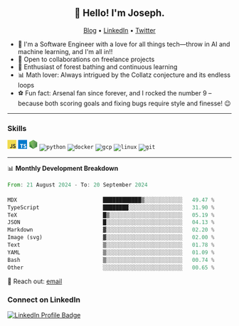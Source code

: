 <h2 align="center">👋 Hello! I'm Joseph.</h2>
<p align="center">
  <a href="https://ngugi-dev-blog-page.vercel.app/blog/">Blog</a> •
  <a href="https://www.linkedin.com/in/dev-joseph">LinkedIn</a> •
  <a href="#">Twitter</a> 
</p>


- 🔭 I'm a Software Engineer with a love for all things tech—throw in AI and machine learning, and I'm all in!!
- 💬 Open to collaborations on freelance projects
- 🌳 Enthusiast of forest bathing and continuous learning
- 📊 Math lover: Always intrigued by the Collatz conjecture and its endless loops
- ⚽ Fun fact: Arsenal fan since forever, and I rocked the number 9 – because both scoring goals and fixing bugs require style and finesse! 😉

-------


### Skills
<code><img height="20" alt="javascript" src="https://raw.githubusercontent.com/github/explore/80688e429a7d4ef2fca1e82350fe8e3517d3494d/topics/javascript/javascript.png"></code>
<code><img height="20" alt="typescript" src="https://raw.githubusercontent.com/github/explore/80688e429a7d4ef2fca1e82350fe8e3517d3494d/topics/typescript/typescript.png"></code>
<code><img height="20" alt="nodejs" src="https://raw.githubusercontent.com/github/explore/80688e429a7d4ef2fca1e82350fe8e3517d3494d/topics/nodejs/nodejs.png"></code>
<code><img height="20" alt="python" src="https://cdn.cdnlogo.com/logos/p/3/python.svg"></code>
<code><img height="20" alt="docker" src="https://cdn.worldvectorlogo.com/logos/docker.svg"></code>
<code><img height="20" alt="gcp" src="https://cdn.cdnlogo.com/logos/g/75/google-cloud.svg"></code>
<code><img height="20" alt="linux" src="https://cdn.cdnlogo.com/logos/l/21/linux-tux.svg"></code>
<code><img height="20" alt="git" src="https://cdn.worldvectorlogo.com/logos/git-icon.svg"></code>

-------

📊 **Monthly Development Breakdown**

<!--START_SECTION:waka-->

```rust
From: 21 August 2024 - To: 20 September 2024

MDX                           ████████████▒░░░░░░░░░░░░   49.47 %
TypeScript                    ████████░░░░░░░░░░░░░░░░░   31.90 %
TeX                           █▒░░░░░░░░░░░░░░░░░░░░░░░   05.19 %
JSON                          █░░░░░░░░░░░░░░░░░░░░░░░░   04.13 %
Markdown                      ▓░░░░░░░░░░░░░░░░░░░░░░░░   02.20 %
Image (svg)                   ▓░░░░░░░░░░░░░░░░░░░░░░░░   02.00 %
Text                          ▒░░░░░░░░░░░░░░░░░░░░░░░░   01.78 %
YAML                          ▒░░░░░░░░░░░░░░░░░░░░░░░░   01.09 %
Bash                          ▒░░░░░░░░░░░░░░░░░░░░░░░░   00.74 %
Other                         ░░░░░░░░░░░░░░░░░░░░░░░░░   00.65 %
```

<!--END_SECTION:waka-->

📧 Reach out: [email](mailto:josephngugi.dev@gmail.com)

### Connect on LinkedIn
[![LinkedIn Profile Badge](https://img.shields.io/badge/LinkedIn-2D9CDB?style=for-the-badge&logo=linkedin&logoColor=white)](https://www.linkedin.com/in/dev-joseph)
